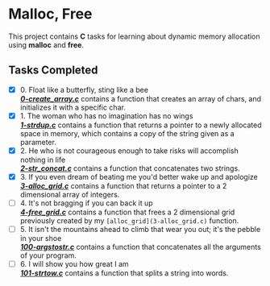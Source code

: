 # Malloc, Free

This project contains __C__ tasks for learning about dynamic memory allocation using **malloc** and **free**.

## Tasks Completed

+ [x] 0\. Float like a butterfly, sting like a bee<br/>_**[0-create_array.c](0-create_array.c)**_ contains a function that creates an array of chars, and initializes it with a specific char.
+ [x] 1\. The woman who has no imagination has no wings<br/>_**[1-strdup.c](1-strdup.c)**_ contains a function that returns a pointer to a newly allocated space in memory, which contains a copy of the string given as a parameter.
+ [x] 2\. He who is not courageous enough to take risks will accomplish nothing in life<br/>_**[2-str_concat.c](2-str_concat.c)**_ contains a function that concatenates two strings.
+ [x] 3\. If you even dream of beating me you'd better wake up and apologize<br/>_**[3-alloc_grid.c](3-alloc_grid.c)**_ contains a function that returns a pointer to a 2 dimensional array of integers.
+ [ ] 4\. It's not bragging if you can back it up<br/>_**[4-free_grid.c](4-free_grid.c)**_ contains a function that frees a 2 dimensional grid previously created by my `[alloc_grid](3-alloc_grid.c)` function.
+ [ ] 5\. It isn't the mountains ahead to climb that wear you out; it's the pebble in your shoe<br/>_**[100-argstostr.c](100-argstostr.c)**_ contains a function that concatenates all the arguments of your program.
+ [ ] 6\. I will show you how great I am<br/>_**[101-strtow.c](101-strtow.c)**_ contains a function that splits a string into words.
